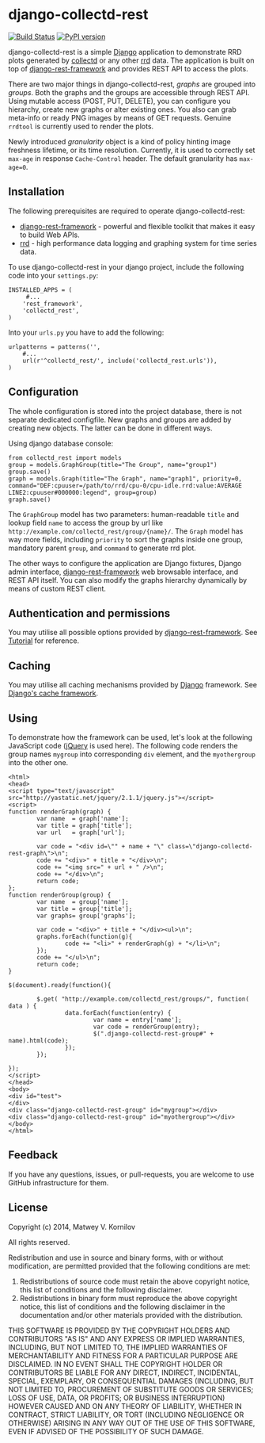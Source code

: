 # django-collectd-rest

[![Build Status](https://travis-ci.org/matwey/django-collectd-rest.svg?branch=master)](https://travis-ci.org/matwey/django-collectd-rest)
[![PyPI version](https://badge.fury.io/py/django-collectd-rest.svg)](https://badge.fury.io/py/django-collectd-rest)

django-collectd-rest is a simple [Django] application to demonstrate RRD plots generated by [collectd] or any other [rrd] data. The application is built on top of [django-rest-framework] and provides REST API to access the plots.

There are two major things in django-collectd-rest, *graphs* are grouped into *groups*. Both the graphs and the groups are accessible through REST API. Using mutable access (POST, PUT, DELETE), you can configure you hierarchy, create new graphs or alter existing ones. You also can grab meta-info or ready PNG images by means of GET requests. Genuine ```rrdtool``` is currently used to render the plots.

Newly introduced *granularity* object is a kind of policy hinting image freshness lifetime, or its time resolution. Currently, it is used to correctly set `max-age` in response `Cache-Control` header. The default granularity has `max-age=0`.

## Installation

The following prerequisites are required to operate django-collectd-rest:
* [django-rest-framework] - powerful and flexible toolkit that makes it easy to build Web APIs.
* [rrd] - high performance data logging and graphing system for time series data.

To use django-collectd-rest in your django project, include the following code into your ```settings.py```:
```
INSTALLED_APPS = (
     #...
    'rest_framework',
    'collectd_rest',
)
```

Into your ```urls.py``` you have to add the following:
```
urlpatterns = patterns('',
    #...
    url(r'^collectd_rest/', include('collectd_rest.urls')),
)
```

## Configuration
The whole configuration is stored into the project database, there is not separate dedicated configfile. New graphs and groups are added by creating new objects. The latter can be done in different ways.

Using django database console:
```
from collectd_rest import models
group = models.GraphGroup(title="The Group", name="group1")
group.save()
graph = models.Graph(title="The Graph", name="graph1", priority=0, command="DEF:cpuuser=/path/to/rrd/cpu-0/cpu-idle.rrd:value:AVERAGE LINE2:cpuuser#000000:legend", group=group)
graph.save()
```

The ```GraphGroup``` model has two parameters: human-readable ```title``` and lookup field ```name``` to access the group by url like ```http://example.com/collectd_rest/group/{name}/```.
The ```Graph``` model has way more fields, including ```priority``` to sort the graphs inside one group, mandatory parent ```group```, and ```command``` to generate rrd plot.

The other ways to configure the application are Django fixtures, Django admin interface, [django-rest-framework] web browsable interface, and REST API itself. You can also modify the graphs hierarchy dynamically by means of custom REST client.

## Authentication and permissions
You may utilise all possible options provided by [django-rest-framework]. See [Tutorial](http://www.django-rest-framework.org/tutorial/4-authentication-and-permissions/) for reference.

## Caching
You may utilise all caching mechanisms provided by [Django] framework. See [Django's cache framework](https://docs.djangoproject.com/en/dev/topics/cache/).

## Using
To demonstrate how the framework can be used, let's look at the following JavaScript code ([jQuery] is used here). The following code renders the group names ```mygroup``` into corresponding ```div``` element, and the ```myothergroup``` into the other one.
```
<html>
<head>
<script type="text/javascript" src="http://yastatic.net/jquery/2.1.1/jquery.js"></script>
<script>
function renderGraph(graph) {
        var name  = graph['name'];
        var title = graph['title'];
        var url   = graph['url'];
        
        var code = "<div id=\"" + name + "\" class=\"django-collectd-rest-graph\">\n";
        code += "<div>" + title + "</div>\n";
        code += "<img src=" + url + " />\n";
        code += "</div>\n";
        return code;
};
function renderGroup(group) {
        var name  = group['name'];
        var title = group['title'];
        var graphs= group['graphs'];
        
        var code = "<div>" + title + "</div><ul>\n";
        graphs.forEach(function(g){
                code += "<li>" + renderGraph(g) + "</li>\n";
        });
        code += "</ul>\n";
        return code;
}

$(document).ready(function(){

        $.get( "http://example.com/collectd_rest/groups/", function( data ) {
                data.forEach(function(entry) {
                        var name = entry['name'];
                        var code = renderGroup(entry);
                        $(".django-collectd-rest-group#" + name).html(code);
                });
        });

});
</script>
</head>
<body>
<div id="test">
</div>
<div class="django-collectd-rest-group" id="mygroup"></div>
<div class="django-collectd-rest-group" id="myothergroup"></div>
</body>
</html>
```

## Feedback
If you have any questions, issues, or pull-requests, you are welcome to use GitHub infrastructure for them.

## License

Copyright (c) 2014, Matwey V. Kornilov

All rights reserved.

Redistribution and use in source and binary forms, with or without modification, are permitted provided that the following conditions are met:

1. Redistributions of source code must retain the above copyright notice, this list of conditions and the following disclaimer.
2. Redistributions in binary form must reproduce the above copyright notice, this list of conditions and the following disclaimer in the documentation and/or other materials provided with the distribution.

THIS SOFTWARE IS PROVIDED BY THE COPYRIGHT HOLDERS AND CONTRIBUTORS "AS IS" AND ANY EXPRESS OR IMPLIED WARRANTIES, INCLUDING, BUT NOT LIMITED TO, THE IMPLIED WARRANTIES OF MERCHANTABILITY AND FITNESS FOR A PARTICULAR PURPOSE ARE DISCLAIMED. IN NO EVENT SHALL THE COPYRIGHT HOLDER OR CONTRIBUTORS BE LIABLE FOR ANY DIRECT, INDIRECT, INCIDENTAL, SPECIAL, EXEMPLARY, OR CONSEQUENTIAL DAMAGES (INCLUDING, BUT NOT LIMITED TO, PROCUREMENT OF SUBSTITUTE GOODS OR SERVICES; LOSS OF USE, DATA, OR PROFITS; OR BUSINESS INTERRUPTION) HOWEVER CAUSED AND ON ANY THEORY OF LIABILITY, WHETHER IN CONTRACT, STRICT LIABILITY, OR TORT (INCLUDING NEGLIGENCE OR OTHERWISE) ARISING IN ANY WAY OUT OF THE USE OF THIS SOFTWARE, EVEN IF ADVISED OF THE POSSIBILITY OF SUCH DAMAGE.


[Django]:https://www.djangoproject.com/
[collectd]:https://collectd.org/
[rrd]:http://oss.oetiker.ch/rrdtool/
[django-rest-framework]:http://www.django-rest-framework.org
[jQuery]:http://jquery.com/

